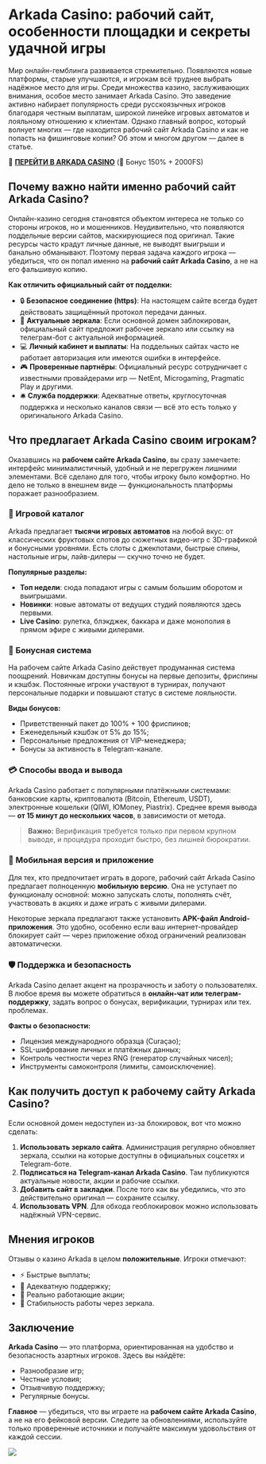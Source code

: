 
# Arkada Casino: рабочий сайт, особенности площадки и секреты удачной игры

Мир онлайн-гемблинга развивается стремительно. Появляются новые платформы, старые улучшаются, и игрокам всё труднее выбрать надёжное место для игры. Среди множества казино, заслуживающих внимания, особое место занимает Arkada Casino. Это заведение активно набирает популярность среди русскоязычных игроков благодаря честным выплатам, широкой линейке игровых автоматов и лояльному отношению к клиентам. Однако главный вопрос, который волнует многих — где находится рабочий сайт Arkada Casino и как не попасть на фишинговые копии? Об этом и многом другом — далее в статье.

🎰 **[ПЕРЕЙТИ В ARKADA CASINO](https://clck.ru/3Mmm8a "ПЕРЕЙТИ В ARKADA CASINO")** (🎁 Бонус 150% + 2000FS)

## Почему важно найти именно рабочий сайт Arkada Casino?
Онлайн-казино сегодня становятся объектом интереса не только со стороны игроков, но и мошенников. Неудивительно, что появляются поддельные версии сайтов, маскирующиеся под оригинал. Такие ресурсы часто крадут личные данные, не выводят выигрыши и банально обманывают. Поэтому первая задача каждого игрока — убедиться, что он попал именно на **рабочий сайт Arkada Casino**, а не на его фальшивую копию.

**Как отличить официальный сайт от подделки:**
- 🔒 **Безопасное соединение (https)**: На настоящем сайте всегда будет действовать защищённый протокол передачи данных.
- 🔄 **Актуальные зеркала**: Если основной домен заблокирован, официальный сайт предложит рабочее зеркало или ссылку на телеграм-бот с актуальной информацией.
- 💻 **Личный кабинет и выплаты**: На поддельных сайтах часто не работает авторизация или имеются ошибки в интерфейсе.
- 🎮 **Проверенные партнёры**: Официальный ресурс сотрудничает с известными провайдерами игр — NetEnt, Microgaming, Pragmatic Play и другими.
- 🛎️ **Служба поддержки**: Адекватные ответы, круглосуточная поддержка и несколько каналов связи — всё это есть только у оригинального Arkada Casino.

## Что предлагает Arkada Casino своим игрокам?
Оказавшись на **рабочем сайте Arkada Casino**, вы сразу замечаете: интерфейс минималистичный, удобный и не перегружен лишними элементами. Всё сделано для того, чтобы игроку было комфортно. Но дело не только в внешнем виде — функциональность платформы поражает разнообразием.

### 🎰 Игровой каталог
Arkada предлагает **тысячи игровых автоматов** на любой вкус: от классических фруктовых слотов до сюжетных видео-игр с 3D-графикой и бонусными уровнями. Есть слоты с джекпотами, быстрые спины, настольные игры, лайв-дилеры — скучно точно не будет.

**Популярные разделы:**
- **Топ недели**: сюда попадают игры с самым большим оборотом и выигрышами.
- **Новинки**: новые автоматы от ведущих студий появляются здесь первыми.
- **Live Casino**: рулетка, блэкджек, баккара и даже монополия в прямом эфире с живыми дилерами.

### 🎁 Бонусная система
На рабочем сайте Arkada Casino действует продуманная система поощрений. Новичкам доступны бонусы на первые депозиты, фриспины и кэшбэк. Постоянные игроки участвуют в турнирах, получают персональные подарки и повышают статус в системе лояльности.

**Виды бонусов:**
- Приветственный пакет до 100% + 100 фриспинов;
- Еженедельный кэшбэк от 5% до 15%;
- Персональные предложения от VIP-менеджера;
- Бонусы за активность в Telegram-канале.

### 💳 Способы ввода и вывода
Arkada Casino работает с популярными платёжными системами: банковские карты, криптовалюта (Bitcoin, Ethereum, USDT), электронные кошельки (QIWI, ЮMoney, Piastrix). Среднее время вывода — **от 15 минут до нескольких часов**, в зависимости от метода.

> **Важно:** Верификация требуется только при первом крупном выводе, и процедура проходит быстро, без лишней бюрократии.

### 📱 Мобильная версия и приложение
Для тех, кто предпочитает играть в дороге, рабочий сайт Arkada Casino предлагает полноценную **мобильную версию**. Она не уступает по функционалу основной: можно запускать слоты, пополнять счёт, участвовать в акциях и даже играть с живыми дилерами.

Некоторые зеркала предлагают также установить **APK-файл Android-приложения**. Это удобно, особенно если ваш интернет-провайдер блокирует сайт — через приложение обход ограничений реализован автоматически.

### 🛡️ Поддержка и безопасность
Arkada Casino делает акцент на прозрачность и заботу о пользователях. В любое время вы можете обратиться в **онлайн-чат или телеграм-поддержку**, задать вопрос о бонусах, верификации, турнирах или тех. проблемах.

**Факты о безопасности:**
- Лицензия международного образца (Curaçao);
- SSL-шифрование личных и платёжных данных;
- Контроль честности через RNG (генератор случайных чисел);
- Инструменты самоконтроля (лимиты, самоисключение).

## Как получить доступ к рабочему сайту Arkada Casino?
Если основной домен недоступен из-за блокировок, вот что можно сделать:
1. **Использовать зеркало сайта**. Администрация регулярно обновляет зеркала, ссылки на которые доступны в официальных соцсетях и Telegram-боте.
2. **Подписаться на Telegram-канал Arkada Casino**. Там публикуются актуальные новости, акции и рабочие ссылки.
3. **Добавить сайт в закладки**. После того как вы убедились, что это действительно оригинал — сохраните ссылку.
4. **Использовать VPN**. Для обхода геоблокировок можно использовать надёжный VPN-сервис.

## Мнения игроков
Отзывы о казино Arkada в целом **положительные**. Игроки отмечают:
- ⚡ Быстрые выплаты;
- 💬 Адекватную поддержку;
- 🎉 Реально работающие акции;
- 🔄 Стабильность работы через зеркала.

## Заключение
**Arkada Casino** — это платформа, ориентированная на удобство и безопасность азартных игроков. Здесь вы найдёте:
- Разнообразие игр;
- Честные условия;
- Отзывчивую поддержку;
- Регулярные бонусы.

**Главное** — убедиться, что вы играете на **рабочем сайте Arkada Casino**, а не на его фейковой версии. Следите за обновлениями, используйте только проверенные источники и получайте максимум удовольствия от каждой сессии.

[![](https://i.ibb.co/yF8tXZFh/arkada-banner.png)](https://clck.ru/3Mmm8a)
